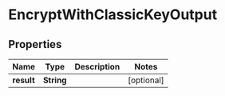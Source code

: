 

# EncryptWithClassicKeyOutput


## Properties

Name | Type | Description | Notes
------------ | ------------- | ------------- | -------------
**result** | **String** |  |  [optional]



